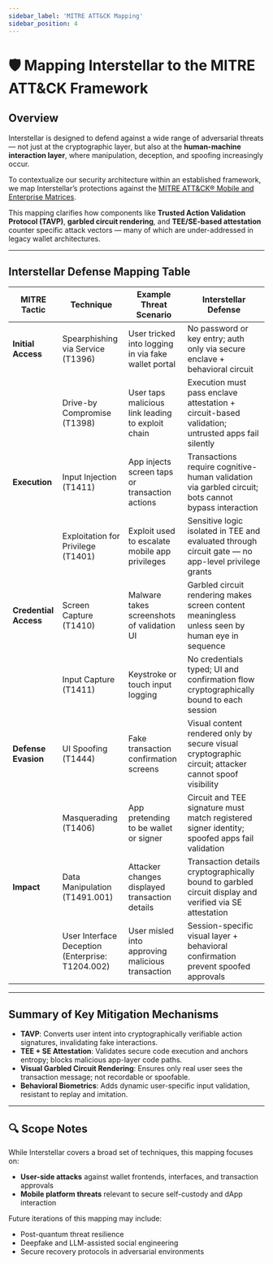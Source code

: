 ```yaml
---
sidebar_label: 'MITRE ATT&CK Mapping'
sidebar_position: 4
---
```


# 🛡️ Mapping Interstellar to the MITRE ATT&CK Framework

## Overview

Interstellar is designed to defend against a wide range of adversarial threats — not just at the cryptographic layer, but also at the **human-machine interaction layer**, where manipulation, deception, and spoofing increasingly occur.

To contextualize our security architecture within an established framework, we map Interstellar’s protections against the [MITRE ATT\&CK® Mobile and Enterprise Matrices](https://attack.mitre.org/).

This mapping clarifies how components like **Trusted Action Validation Protocol (TAVP)**, **garbled circuit rendering**, and **TEE/SE-based attestation** counter specific attack vectors — many of which are under-addressed in legacy wallet architectures.

---

## Interstellar Defense Mapping Table

| MITRE Tactic          | Technique                                        | Example Threat Scenario                             | Interstellar Defense                                                                                   |
| --------------------- | ------------------------------------------------ | --------------------------------------------------- | ------------------------------------------------------------------------------------------------------ |
| **Initial Access**    | Spearphishing via Service (T1396)                | User tricked into logging in via fake wallet portal | No password or key entry; auth only via secure enclave + behavioral circuit                            |
|                       | Drive-by Compromise (T1398)                      | User taps malicious link leading to exploit chain   | Execution must pass enclave attestation + circuit-based validation; untrusted apps fail silently       |
| **Execution**         | Input Injection (T1411)                          | App injects screen taps or transaction actions      | Transactions require cognitive-human validation via garbled circuit; bots cannot bypass interaction    |
|                       | Exploitation for Privilege (T1401)               | Exploit used to escalate mobile app privileges      | Sensitive logic isolated in TEE and evaluated through circuit gate — no app-level privilege grants     |
| **Credential Access** | Screen Capture (T1410)                           | Malware takes screenshots of validation UI          | Garbled circuit rendering makes screen content meaningless unless seen by human eye in sequence        |
|                       | Input Capture (T1411)                            | Keystroke or touch input logging                    | No credentials typed; UI and confirmation flow cryptographically bound to each session                 |
| **Defense Evasion**   | UI Spoofing (T1444)                              | Fake transaction confirmation screens               | Visual content rendered only by secure visual cryptographic circuit; attacker cannot spoof visibility  |
|                       | Masquerading (T1406)                             | App pretending to be wallet or signer               | Circuit and TEE signature must match registered signer identity; spoofed apps fail validation          |
| **Impact**            | Data Manipulation (T1491.001)                    | Attacker changes displayed transaction details      | Transaction details cryptographically bound to garbled circuit display and verified via SE attestation |
|                       | User Interface Deception (Enterprise: T1204.002) | User misled into approving malicious transaction    | Session-specific visual layer + behavioral confirmation prevent spoofed approvals                      |

---

## Summary of Key Mitigation Mechanisms

* **TAVP**: Converts user intent into cryptographically verifiable action signatures, invalidating fake interactions.
* **TEE + SE Attestation**: Validates secure code execution and anchors entropy; blocks malicious app-layer code paths.
* **Visual Garbled Circuit Rendering**: Ensures only real user sees the transaction message; not recordable or spoofable.
* **Behavioral Biometrics**: Adds dynamic user-specific input validation, resistant to replay and imitation.

---

## 🔍 Scope Notes

While Interstellar covers a broad set of techniques, this mapping focuses on:

* **User-side attacks** against wallet frontends, interfaces, and transaction approvals
* **Mobile platform threats** relevant to secure self-custody and dApp interaction

Future iterations of this mapping may include:

* Post-quantum threat resilience
* Deepfake and LLM-assisted social engineering
* Secure recovery protocols in adversarial environments
